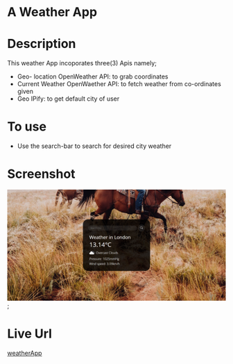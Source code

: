 # A Weather App

# Description
This weather App incoporates three(3) Apis namely;
- Geo- location OpenWeather API: to grab coordinates
- Current Weather OpenWaether API: to fetch weather from co-ordinates given
- Geo IPify: to get default city of user

# To use
- Use the search-bar to search for desired city weather

# Screenshot
![](./weatherApp-london-desktop.png);

# Live Url
[weatherApp](https://plainsight16.github.io/weatherApp)